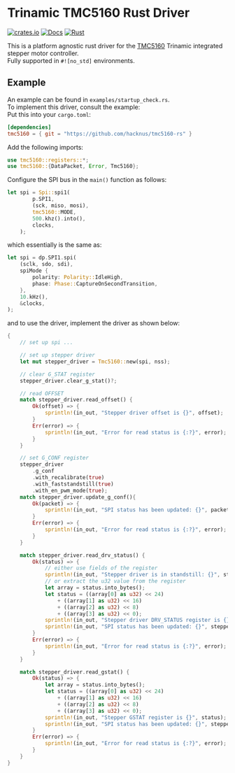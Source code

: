# Trinamic TMC5160 Rust Driver

[![crates.io](https://img.shields.io/crates/v/tmc5160.svg)](https://crates.io/crates/tmc5160)
[![Docs](https://docs.rs/tmc5160/badge.svg)](https://docs.rs/tmc5160)
[![Rust](https://github.com/hacknus/tmc5160-rs/actions/workflows/rust.yml/badge.svg)](https://github.com/hacknus/tmc5160-rs/actions/workflows/rust.yml)

This is a platform agnostic rust driver for the [TMC5160](https://www.trinamic.com/fileadmin/assets/Products/ICs_Documents/TMC5160A_datasheet_rev1.18.pdf) Trinamic integrated stepper motor controller.  
Fully supported in `#![no_std]` environments.

## Example
An example can be found in `examples/startup_check.rs`.  
To implement this driver, consult the example:  
Put this into your `cargo.toml`:
```toml
[dependencies]
tmc5160 = { git = "https://github.com/hacknus/tmc5160-rs" }
```
Add the following imports:
```rust
use tmc5160::registers::*;
use tmc5160::{DataPacket, Error, Tmc5160};
```

Configure the SPI bus in the `main()` function as follows:
```rust
let spi = Spi::spi1(
        p.SPI1,
        (sck, miso, mosi),
        tmc5160::MODE,
        500.khz().into(),
        clocks,
    );
```
which essentially is the same as:
```rust
let spi = dp.SPI1.spi(
    (sclk, sdo, sdi),
    spiMode {
        polarity: Polarity::IdleHigh,
        phase: Phase::CaptureOnSecondTransition,
    },
    10.kHz(),
    &clocks,
);
```
and to use the driver, implement the driver as shown below:
```rust
{
    // set up spi ...

    // set up stepper driver
    let mut stepper_driver = Tmc5160::new(spi, nss);

    // clear G_STAT register
    stepper_driver.clear_g_stat()?;

    // read OFFSET
    match stepper_driver.read_offset() {
        Ok(offset) => {
            sprintln!(in_out, "Stepper driver offset is {}", offset);
        }
        Err(error) => {
            sprintln!(in_out, "Error for read status is {:?}", error);
        }
    }

    // set G_CONF register
    stepper_driver
        .g_conf
        .with_recalibrate(true)
        .with_faststandstill(true)
        .with_en_pwm_mode(true);
    match stepper_driver.update_g_conf(){
        Ok(packet) => {
            sprintln!(in_out, "SPI status has been updated: {}", packet.status);
        }
        Err(error) => {
            sprintln!(in_out, "Error for read status is {:?}", error);
        }
    }

    match stepper_driver.read_drv_status() {
        Ok(status) => {
            // either use fields of the register
            sprintln!(in_out, "Stepper driver is in standstill: {}", status);
            // or extract the u32 value from the register
            let array = status.into_bytes();
            let status = ((array[0] as u32) << 24)
                + ((array[1] as u32) << 16)
                + ((array[2] as u32) << 8)
                + ((array[3] as u32) << 0);
            sprintln!(in_out, "Stepper driver DRV_STATUS register is {}", status);
            sprintln!(in_out, "SPI status has been updated: {}", stepper_driver.status);
        }
        Err(error) => {
            sprintln!(in_out, "Error for read status is {:?}", error);
        }
    }

    match stepper_driver.read_gstat() {
        Ok(status) => {
            let array = status.into_bytes();
            let status = ((array[0] as u32) << 24)
                + ((array[1] as u32) << 16)
                + ((array[2] as u32) << 8)
                + ((array[3] as u32) << 0);
            sprintln!(in_out, "Stepper GSTAT register is {}", status);
            sprintln!(in_out, "SPI status has been updated: {}", stepper_driver.status);
        }
        Err(error) => {
            sprintln!(in_out, "Error for read status is {:?}", error);
        }
    }
}
```